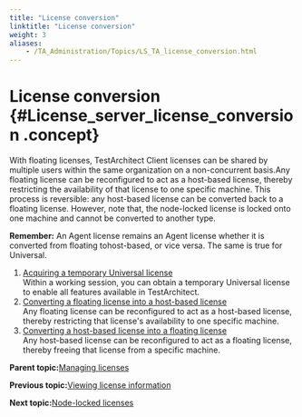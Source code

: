 ```yaml
--- 
title: "License conversion"
linktitle: "License conversion"
weight: 3
aliases: 
    - /TA_Administration/Topics/LS_TA_license_conversion.html
---
```

# License conversion {#License_server_license_conversion .concept}

With floating licenses, TestArchitect Client licenses can be shared by multiple users within the same organization on a non-concurrent basis.Any floating license can be reconfigured to act as a host-based license, thereby restricting the availability of that license to one specific machine. This process is reversible: any host-based license can be converted back to a floating license. However, note that, the node-locked license is locked onto one machine and cannot be converted to another type.

**Remember:** An Agent license remains an Agent license whether it is converted from floating tohost-based, or vice versa. The same is true for Universal.

1.  [Acquiring a temporary Universal license](../../TA_Administration/Topics/LS_TA_acquiring_temporary_enterprise_license.html)  
Within a working session, you can obtain a temporary Universal license to enable all features available in TestArchitect.
2.  [Converting a floating license into a host-based license](../../TA_Administration/Topics/LS_TA_converting_floating_to_host_based.html)  
Any floating license can be reconfigured to act as a host-based license, thereby restricting that license's availability to one specific machine.
3.  [Converting a host-based license into a floating license](../../TA_Administration/Topics/LS_TA_converting_host_based_to_floating.html)  
Any host-based license can be reconfigured to act as a floating license, thereby freeing that license from a specific machine.

**Parent topic:**[Managing licenses](../../TA_Administration/Topics/LS_TA_managing_licenses.html)

**Previous topic:**[Viewing license information](../../TA_Administration/Topics/LS_TA_viewing_license_information.html)

**Next topic:**[Node-locked licenses](../../TA_Administration/Topics/LS_TA_node-locked_licenses.html)

